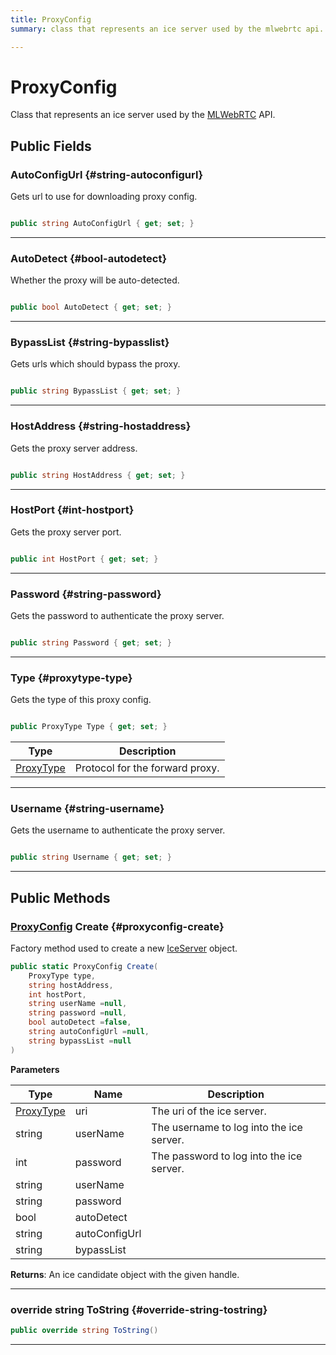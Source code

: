 ```yaml
---
title: ProxyConfig
summary: class that represents an ice server used by the mlwebrtc api. 

---
```


# ProxyConfig




Class that represents an ice server used by the [MLWebRTC](/unity-api/api/UnityEngine.XR.MagicLeap/MLWebRTC/UnityEngine.XR.MagicLeap.MLWebRTC.md) API.   





## Public Fields

### AutoConfigUrl {#string-autoconfigurl}

Gets url to use for downloading proxy config. 

```csharp

public string AutoConfigUrl { get; set; }

```






-----------

### AutoDetect {#bool-autodetect}

Whether the proxy will be auto-detected. 

```csharp

public bool AutoDetect { get; set; }

```






-----------

### BypassList {#string-bypasslist}

Gets urls which should bypass the proxy. 

```csharp

public string BypassList { get; set; }

```






-----------

### HostAddress {#string-hostaddress}

Gets the proxy server address. 

```csharp

public string HostAddress { get; set; }

```






-----------

### HostPort {#int-hostport}

Gets the proxy server port. 

```csharp

public int HostPort { get; set; }

```






-----------

### Password {#string-password}

Gets the password to authenticate the proxy server. 

```csharp

public string Password { get; set; }

```






-----------

### Type {#proxytype-type}

Gets the type of this proxy config. 

```csharp

public ProxyType Type { get; set; }

```

| Type | Description  | 
|--|--|
| [ProxyType](/unity-api/api/UnityEngine.XR.MagicLeap/MLWebRTC/UnityEngine.XR.MagicLeap.MLWebRTC.md#enums-proxytype) | Protocol for the forward proxy.  |





-----------

### Username {#string-username}

Gets the username to authenticate the proxy server. 

```csharp

public string Username { get; set; }

```






-----------

## Public Methods

### [ProxyConfig](/unity-api/api/UnityEngine.XR.MagicLeap/MLWebRTC/UnityEngine.XR.MagicLeap.MLWebRTC.ProxyConfig.md) Create {#proxyconfig-create}

Factory method used to create a new [IceServer](/unity-api/api/UnityEngine.XR.MagicLeap/MLWebRTC/UnityEngine.XR.MagicLeap.MLWebRTC.IceServer.md) object. 

```csharp
public static ProxyConfig Create(
    ProxyType type,
    string hostAddress,
    int hostPort,
    string userName =null,
    string password =null,
    bool autoDetect =false,
    string autoConfigUrl =null,
    string bypassList =null
)
```


**Parameters**

| Type | Name  | Description  | 
|--|--|--|
| [ProxyType](/unity-api/api/UnityEngine.XR.MagicLeap/MLWebRTC/UnityEngine.XR.MagicLeap.MLWebRTC.md#enums-proxytype) |uri|The uri of the ice server.|
| string |userName|The username to log into the ice server.|
| int |password|The password to log into the ice server.|
| string |userName||
| string |password||
| bool |autoDetect||
| string |autoConfigUrl||
| string |bypassList||






**Returns**: An ice candidate object with the given handle.



-----------

### override string ToString {#override-string-tostring}

```csharp
public override string ToString()
```






-----------

